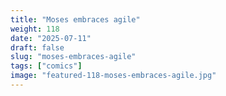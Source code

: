 ```yaml
---
title: "Moses embraces agile"
weight: 118
date: "2025-07-11"
draft: false
slug: "moses-embraces-agile"
tags: ["comics"]
image: "featured-118-moses-embraces-agile.jpg"
---
```

